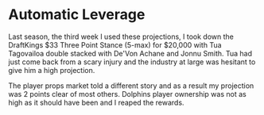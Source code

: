 # Automatic Leverage
Last season, the third week I used these projections, I took down the DraftKings $33 Three Point Stance (5-max) for $20,000 with Tua Tagovailoa double stacked with De'Von Achane and Jonnu Smith. Tua had just come back from a scary injury and the industry at large was hesitant to give him a high projection. 

The player props market told a different story and as a result my projection was 2 points clear of most others. Dolphins player ownership was not as high as it should have been and I reaped the rewards.